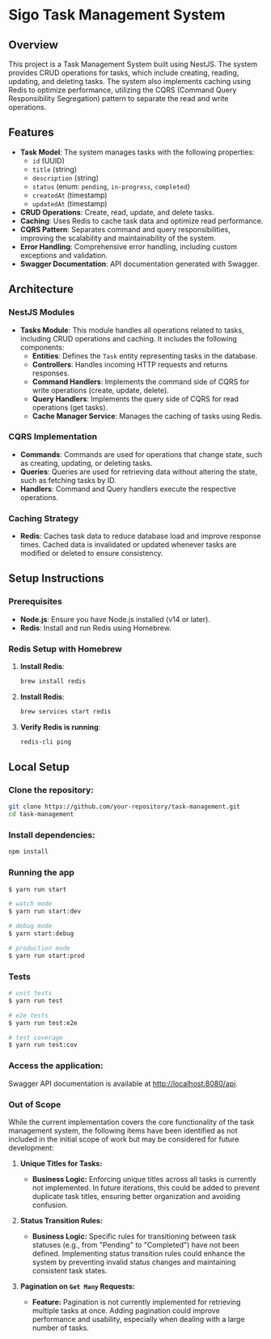 # Sigo Task Management System

## Overview

This project is a Task Management System built using NestJS. The system provides CRUD operations for tasks, which include creating, reading, updating, and deleting tasks. The system also implements caching using Redis to optimize performance, utilizing the CQRS (Command Query Responsibility Segregation) pattern to separate the read and write operations.

## Features

- **Task Model**: The system manages tasks with the following properties:
  - `id` (UUID)
  - `title` (string)
  - `description` (string)
  - `status` (enum: `pending`, `in-progress`, `completed`)
  - `createdAt` (timestamp)
  - `updatedAt` (timestamp)
- **CRUD Operations**: Create, read, update, and delete tasks.
- **Caching**: Uses Redis to cache task data and optimize read performance.
- **CQRS Pattern**: Separates command and query responsibilities, improving the scalability and maintainability of the system.
- **Error Handling**: Comprehensive error handling, including custom exceptions and validation.
- **Swagger Documentation**: API documentation generated with Swagger.

## Architecture

### NestJS Modules

- **Tasks Module**: This module handles all operations related to tasks, including CRUD operations and caching. It includes the following components:
  - **Entities**: Defines the `Task` entity representing tasks in the database.
  - **Controllers**: Handles incoming HTTP requests and returns responses.
  - **Command Handlers**: Implements the command side of CQRS for write operations (create, update, delete).
  - **Query Handlers**: Implements the query side of CQRS for read operations (get tasks).
  - **Cache Manager Service**: Manages the caching of tasks using Redis.

### CQRS Implementation

- **Commands**: Commands are used for operations that change state, such as creating, updating, or deleting tasks.
- **Queries**: Queries are used for retrieving data without altering the state, such as fetching tasks by ID.
- **Handlers**: Command and Query handlers execute the respective operations.

### Caching Strategy

- **Redis**: Caches task data to reduce database load and improve response times. Cached data is invalidated or updated whenever tasks are modified or deleted to ensure consistency.

## Setup Instructions

### Prerequisites

- **Node.js**: Ensure you have Node.js installed (v14 or later).
- **Redis**: Install and run Redis using Homebrew.

### Redis Setup with Homebrew

1. **Install Redis**:
   ```bash
   brew install redis
   ```
2. **Install Redis**:
   ```bash
   brew services start redis
   ```

3. **Verify Redis is running**:   
   ```bash
   redis-cli ping
   ```

## Local Setup

### Clone the repository:

```bash
git clone https://github.com/your-repository/task-management.git
cd task-management  
```
### Install dependencies:

```bash
npm install
```

### Running the app

```bash
$ yarn run start

# watch mode
$ yarn run start:dev

# debug mode 
$ yarn start:debug

# production mode
$ yarn run start:prod
```

### Tests

```bash
# unit tests
$ yarn run test

# e2e tests
$ yarn run test:e2e

# test coverage
$ yarn run test:cov
```

### Access the application:

Swagger API documentation is available at [http://localhost:8080/api](http://localhost:8080/api).


### Out of Scope

While the current implementation covers the core functionality of the task management system, the following items have been identified as not included in the initial scope of work but may be considered for future development:

1. **Unique Titles for Tasks:**
   - **Business Logic:** Enforcing unique titles across all tasks is currently not implemented. In future iterations, this could be added to prevent duplicate task titles, ensuring better organization and avoiding confusion.

2. **Status Transition Rules:**
   - **Business Logic:** Specific rules for transitioning between task statuses (e.g., from "Pending" to "Completed") have not been defined. Implementing status transition rules could enhance the system by preventing invalid status changes and maintaining consistent task states.

3. **Pagination on `Get Many` Requests:**
   - **Feature:** Pagination is not currently implemented for retrieving multiple tasks at once. Adding pagination could improve performance and usability, especially when dealing with a large number of tasks.
